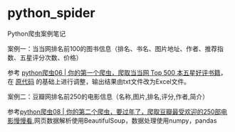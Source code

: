 # python_spider
Python爬虫案例笔记

案例一：当当网排名前100的图书信息（排名、书名、图片地址、作者、推荐指数、五星评分次数、价格）

参考 [python爬虫06 | 你的第一个爬虫，爬取当当网 Top 500 本五星好评书籍](https://vip.fxxkpython.com/?p=1903)，在 [原代码](https://github.com/wistbean/learn_python3_spider/blob/master/dangdang_top_500.py) 的基础上进行调整，输出结果由txt文件改为Excel文件。

案例二：豆瓣网排名前250的电影信息（名称,图片,排名,评分,作者,简介）

参考[python爬虫08 | 你的第二个爬虫，要过年了，爬取豆瓣最受欢迎的250部电影慢慢看](https://vip.fxxkpython.com/?p=1871),网页数据解析使用BeautifulSoup，数据处理使用numpy，pandas
